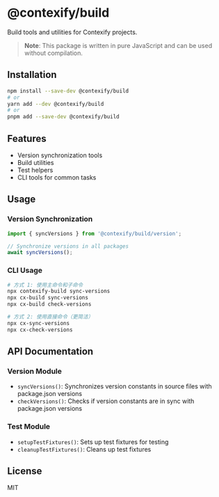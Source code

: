 # @contexify/build

Build tools and utilities for Contexify projects.

> **Note**: This package is written in pure JavaScript and can be used without compilation.

## Installation

```bash
npm install --save-dev @contexify/build
# or
yarn add --dev @contexify/build
# or
pnpm add --save-dev @contexify/build
```

## Features

- Version synchronization tools
- Build utilities
- Test helpers
- CLI tools for common tasks

## Usage

### Version Synchronization

```javascript
import { syncVersions } from '@contexify/build/version';

// Synchronize versions in all packages
await syncVersions();
```

### CLI Usage

```bash
# 方式 1: 使用主命令和子命令
npx contexify-build sync-versions
npx cx-build sync-versions
npx cx-build check-versions

# 方式 2: 使用直接命令（更简洁）
npx cx-sync-versions
npx cx-check-versions
```

## API Documentation

### Version Module

- `syncVersions()`: Synchronizes version constants in source files with package.json versions
- `checkVersions()`: Checks if version constants are in sync with package.json versions

### Test Module

- `setupTestFixtures()`: Sets up test fixtures for testing
- `cleanupTestFixtures()`: Cleans up test fixtures

## License

MIT
